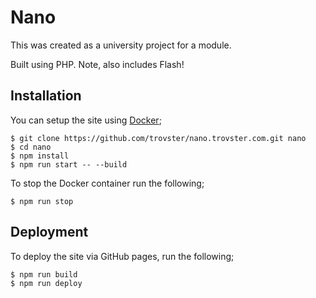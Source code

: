# Nano

This was created as a university project for a module.

Built using PHP. Note, also includes Flash!

## Installation

You can setup the site using [Docker](https://www.docker.com);

    $ git clone https://github.com/trovster/nano.trovster.com.git nano
    $ cd nano
    $ npm install
    $ npm run start -- --build

To stop the Docker container run the following;

    $ npm run stop

## Deployment

To deploy the site via GitHub pages, run the following;

    $ npm run build
    $ npm run deploy